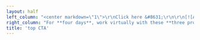 ```yaml
---
layout: half
left_column: "<center markdown=\"1\">\r\nClick here &#8631;\r\n\r\n[![Apply Now](StoryThreads_ApplyButton.png)](https://forms.gle/gSjLLTvca513spno6?target=_blank)\r\n\r\n[Terms](/story-threads/StoryThreads_TermsandConditions.pdf?target=_blank){.button}\r\n</center>"
right_column: "For **four days**, work virtually with these **three professional editors** to explore every aspect of writing three-dimensional characters, from inception, into drafting, and through revisions. \r\n\r\n**Story Threads: Unraveling Character** will help you bring new depth and dimension to every character you create. This virtual retreat includes a deep dive on major topics that influence characters, as well as discussions and exercises on:\r\n * Creating realistic and well-developed characters\r\n * How characters and plot influence each other\r\n * Defining your character’s internal and external struggles\r\n * And more!\r\n \r\n_And of course, plenty of time for writing._\r\n\r\nAll participants will also receive feedback on 10 pages of their manuscript from one of our professional editors + other writers at the retreat."
title: 'top CTA'
---
```


